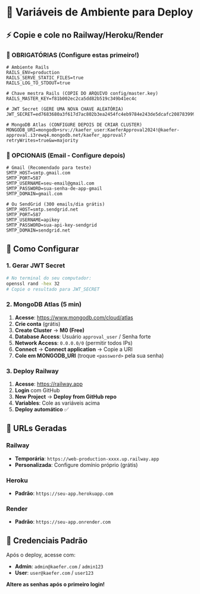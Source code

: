# 🔐 Variáveis de Ambiente para Deploy

## ⚡ Copie e cole no Railway/Heroku/Render

### 🔴 OBRIGATÓRIAS (Configure estas primeiro!)

```env
# Ambiente Rails
RAILS_ENV=production
RAILS_SERVE_STATIC_FILES=true
RAILS_LOG_TO_STDOUT=true

# Chave mestra Rails (COPIE DO ARQUIVO config/master.key)
RAILS_MASTER_KEY=f81b002ec2ca5dd82b519c349b41ec4c

# JWT Secret (GERE UMA NOVA CHAVE ALEATÓRIA)
JWT_SECRET=ed7683680a3f617d7ac802b3ea2454fc4eb9784e243de5dcafc2087839994526

# MongoDB Atlas (CONFIGURE DEPOIS DE CRIAR CLUSTER)
MONGODB_URI=mongodb+srv://kaefer_user:KaeferApproval2024!@kaefer-approval.i3rewq4.mongodb.net/kaefer_approval?retryWrites=true&w=majority
```

### 📧 OPCIONAIS (Email - Configure depois)

```env
# Gmail (Recomendado para teste)
SMTP_HOST=smtp.gmail.com
SMTP_PORT=587
SMTP_USERNAME=seu-email@gmail.com
SMTP_PASSWORD=sua-senha-de-app-gmail
SMTP_DOMAIN=gmail.com

# Ou SendGrid (300 emails/dia grátis)
SMTP_HOST=smtp.sendgrid.net
SMTP_PORT=587
SMTP_USERNAME=apikey
SMTP_PASSWORD=sua-api-key-sendgrid
SMTP_DOMAIN=sendgrid.net
```

## 🎯 Como Configurar

### 1. Gerar JWT Secret
```bash
# No terminal do seu computador:
openssl rand -hex 32
# Copie o resultado para JWT_SECRET
```

### 2. MongoDB Atlas (5 min)
1. **Acesse**: https://www.mongodb.com/cloud/atlas
2. **Crie conta** (grátis)
3. **Create Cluster** → **M0 (Free)**
4. **Database Access**: Usuário `approval_user` / Senha forte
5. **Network Access**: `0.0.0.0/0` (permitir todos IPs)
6. **Connect** → **Connect application** → Copie a URI
7. **Cole em MONGODB_URI** (troque `<password>` pela sua senha)

### 3. Deploy Railway
1. **Acesse**: https://railway.app
2. **Login** com GitHub
3. **New Project** → **Deploy from GitHub repo**
4. **Variables**: Cole as variáveis acima
5. **Deploy automático** ✅

## 🚀 URLs Geradas

### Railway
- **Temporária**: `https://web-production-xxxx.up.railway.app`
- **Personalizada**: Configure domínio próprio (grátis)

### Heroku
- **Padrão**: `https://seu-app.herokuapp.com`

### Render
- **Padrão**: `https://seu-app.onrender.com`

## 🎉 Credenciais Padrão

Após o deploy, acesse com:
- **Admin**: `admin@kaefer.com` / `admin123`
- **User**: `user@kaefer.com` / `user123`

**Altere as senhas após o primeiro login!**
